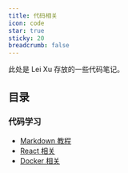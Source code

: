 ```yaml
---
title: 代码相关
icon: code
star: true
sticky: 20
breadcrumb: false
---
```


此处是 Lei Xu 存放的一些代码笔记。

<!-- more -->

## 目录

### 代码学习

- [Markdown 教程](language/markdown/readme.md)
- [React 相关](react/readme.md)
- [Docker 相关](docker/readme.md)
